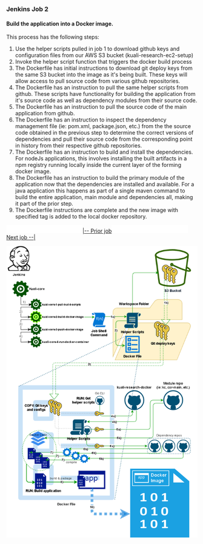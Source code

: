 ### Jenkins Job 2

#### Build the application into a Docker image.

This process has the following steps:

1. Use the helper scripts pulled in job 1 to download github keys and configuration files from our AWS S3 bucket (kuali-research-ec2-setup)
2. Invoke the helper script function that triggers the docker build process
3. The Dockerfile has initial instructions to download git deploy keys from the same S3 bucket into the image as it's being built. These keys will allow access to pull source code from various github repositories. 
4. The Dockerfile has an instruction to pull the same helper scripts from github. These scripts have functionality for building the application from it's source code as well as dependency modules from their source code.
5. The Dockerfile has an instruction to pull the source code of the main application from github.
6. The Dockerfile has an instruction to inspect the dependency management file (ie: pom.xml, package.json, etc.) from the the source code obtained in the previous step to determine the correct versions of dependencies and pull their source code from the corresponding point in history from their respective github repositories.
7. The Dockerfile has an instruction to build and install the dependencies. For nodeJs applications, this involves installing the built artifacts in a npm registry running locally inside the current layer of the forming docker image. 
8. The Dockerfile has an instruction to build the primary module of the application now that the dependencies are installed and available. For a java application this happens as part of a single maven command to build the entire application, main module and dependencies all, making it part of the prior step.
9. The Dockerfile instructions are complete and the new image with specified tag is added to the local docker repository.

<img src="images\whitespace200.png"/>[|-- Prior job](Jenkins1.md)<img src="images\whitespace200.png"/>[Next job --|](images/Jenkins3.md)



<img src="images\deployment3.png" alt="jenkins2"/>